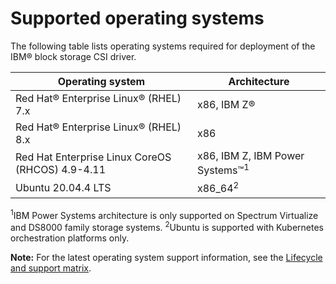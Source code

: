 # Supported operating systems

The following table lists operating systems required for deployment of the IBM® block storage CSI driver.

|Operating system|Architecture|
|----------------|------------|
|Red Hat® Enterprise Linux® (RHEL) 7.x|x86, IBM Z®|
|Red Hat® Enterprise Linux® (RHEL) 8.x|x86|
|Red Hat Enterprise Linux CoreOS (RHCOS) 4.9-4.11|x86, IBM Z, IBM Power Systems™<sup>1</sup>|
|Ubuntu 20.04.4 LTS| x86_64<sup>2</sup>|

<sup>1</sup>IBM Power Systems architecture is only supported on Spectrum Virtualize and DS8000 family storage systems.
<sup>2</sup>Ubuntu is supported with Kubernetes orchestration platforms only.

**Note:** For the latest operating system support information, see the [Lifecycle and support matrix](https://www.ibm.com/docs/en/stg-block-csi-driver?topic=SSRQ8T/landing/csi_lifecycle_support_matrix.html).


